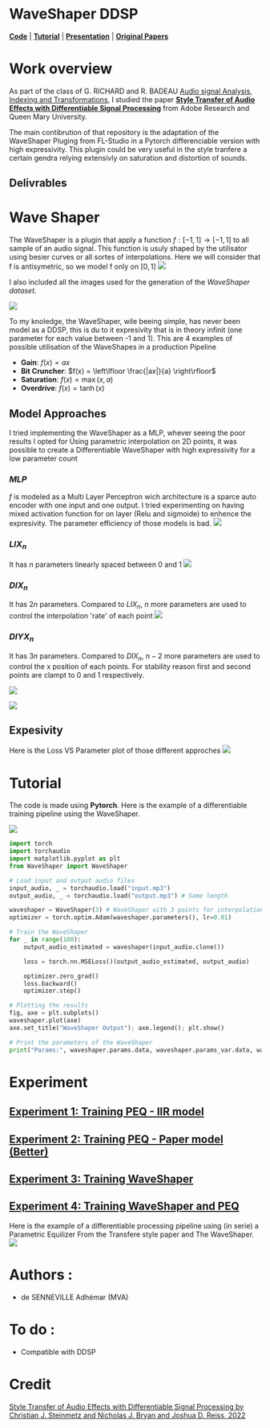 # WaveShaper DDSP

[**Code**](./code/Experiments_WaveShaper.ipynb)
| [**Tutorial**](#Tutorial)
| [**Presentation**](DDSP_Presentation.pptx)
| [**Original Papers**](https://arxiv.org/abs/2207.08759)

# Work overview
As part of the class of G. RICHARD and R. BADEAU [Audio signal Analysis, Indexing and Transformations](https://www.master-mva.com/cours/audio-signal-analysis-indexing-and-transformations/), I studied the paper **[Style Transfer of Audio Effects with
Differentiable Signal Processing](https://arxiv.org/abs/2207.08759)** from Adobe Research and Queen Mary University.

The main contibrution of that repository is the adaptation of the WaveShaper Pluging from FL-Studio in a Pytorch differenciable version with high expressivity. This plugin could be very useful in the style tranfere a certain gendra relying extensivly on saturation and distortion of sounds.

## Delivrables

# Wave Shaper
The WaveShaper is a plugin that apply a function $f: [-1,1] \rightarrow [-1,1]$ to all sample of an audio signal. This function is usuly shaped by the utilisator using besier curves or all sortes of interpolations. Here we will consider that f is antisymetric, so we model f only on $[0,1]$
![](./fig/waveshaper.jpg?raw=true)


I also included all the images used for the generation of the *WaveShaper dataset*.

![](./fig/WaveShaper_dataset.png)

To my knoledge, the WaveShaper, wile beeing simple, has never been model as a DDSP, this is du to it expresivity that is in theory infinit (one parameter for each value between -1 and 1). 
This are 4 examples of possible utilisation of the WaveShapes in a production Pipeline

- **Gain**: $f(x) = ax$
- **Bit Cruncher**: $f(x) = \left\lfloor \frac{|ax|}{a} \right\rfloor$
- **Saturation**: $f(x) = \max(x, a)$
- **Overdrive**: $f(x) = \tanh(x)$

## Model Approaches

I tried implementing the WaveShaper as a MLP, whever seeing the poor results I opted for Using parametric interpolation on 2D points, it was possible to create a Differentiable WaveShaper with high expressivity for a low parameter count

### $MLP$ 
$f$ is modeled as a Multi Layer Perceptron wich architecture is a sparce auto encoder with one input and one output. I tried experimenting on having mixed activation function for on layer (Relu and sigmoide) to enhence the expresivity. The parameter efficiency of those models is bad.
![](./fig/results_1_MLP.png)
### $LIX_n$
It has $n$ parameters linearly spaced between 0 and 1
![](./fig/results_1_LIX.png)
### $DIX_n$
It has $2n$ parameters. Compared to $LIX_n$, $n$ more parameters are used to control the interpolation 'rate' of each point
![](./fig/results_1_DIX.png)
### $DIYX_n$
It has $3n$ parameters. Compared to $DIX_n$, $n-2$ more parameters are used to control the x position of each points. For stability reason first and second points are clampt to 0 and 1 respectively.

![](./fig/results_1.png)

![](./fig/results_2.png)

## Expesivity

Here is the Loss VS Parameter plot of those different approches
![](./fig/results_3.png)



# Tutorial

The code is made using **Pytorch**. Here is the example of a differentiable training pipeline using the WaveShaper.

![](./fig/Training_Architecture.png)

```python
import torch
import torchaudio
import matplotlib.pyplot as plt
from WaveShaper import WaveShaper

# Load input and output audio files
input_audio, _ = torchaudio.load("input.mp3")
output_audio, _ = torchaudio.load("output.mp3") # Same length

waveshaper = WaveShaper(3) # WaveShaper with 3 points for interpolation
optimizer = torch.optim.Adam(waveshaper.parameters(), lr=0.01)

# Train the WaveShaper
for _ in range(100):
    output_audio_estimated = waveshaper(input_audio.clone())

    loss = torch.nn.MSELoss()(output_audio_estimated, output_audio)

    optimizer.zero_grad()
    loss.backward()
    optimizer.step()

# Plotting the results
fig, axe = plt.subplots()
waveshaper.plot(axe)
axe.set_title("WaveShaper Output"); axe.legend(); plt.show()

# Print the parameters of the WaveShaper
print("Params:", waveshaper.params.data, waveshaper.params_var.data, waveshaper.params_X.data)
```

# Experiment

## [Experiment 1: Training PEQ - IIR model](./code/Experiments_PEQ_IIR.ipynb)

## [Experiment 2: Training PEQ - Paper model (Better)](./code/Experiments_PEQ_Paper.ipynb)

## [Experiment 3: Training WaveShaper](./code/Experiments_WaveShaper.ipynb)

## [Experiment 4: Training WaveShaper and PEQ](./code/Experiments_WaveShaper_PEQ.ipynb)
Here is the example of a differentiable processing pipeline using (in serie) a Parametric Equilizer From the Transfere style paper and The WaveShaper.
![](./fig/Training_Architecture_2.png)

# Authors :
- de SENNEVILLE Adhémar (MVA)

# To do :

- Compatible with DDSP

# Credit

[Style Transfer of Audio Effects with Differentiable Signal Processing by Christian J. Steinmetz and Nicholas J. Bryan and Joshua D. Reiss, 2022](https://arxiv.org/abs/2207.08759)
